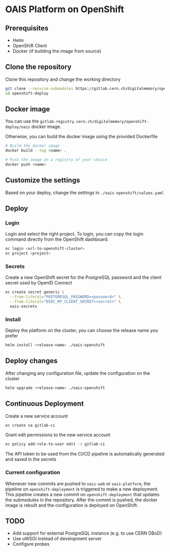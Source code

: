 # OAIS Platform on OpenShift

## Prerequisites

- Helm
- OpenShift Client
- Docker (if building the image from source)

## Clone the repository

Clone this repository and change the working directory

```bash
git clone --recurse-submodules https://gitlab.cern.ch/digitalmemory/openshift-deploy.git
cd openshift-deploy
```

## Docker image

You can use the `gitlab-registry.cern.ch/digitalmemory/openshift-deploy/oais` docker image.

Otherwise, you can build the docker image using the provided Dockerfile

```bash
# Build the docker image
docker build --tag <name> .

# Push the image on a registry of your choice
docker push <name>
```

## Customize the settings

Based on your deploy, change the settings in `./oais-openshift/values.yaml`

## Deploy

### Login

Login and select the right project. To login, you can copy the login command directly from the OpenShift dashboard.

```bash
oc login <url-to-openshift-cluster>
oc project <project>
```

### Secrets

Create a new OpenShift secret for the PostgreSQL password and the client secret used by OpenID Connect

```bash
oc create secret generic \
  --from-literal="POSTGRESQL_PASSWORD=<password>" \
  --from-literal="OIDC_RP_CLIENT_SECRET=<secret>" \
  oais-secrets
```

### Install

Deploy the platform on the cluster, you can choose the release name you prefer

```bash
helm install <release-name> ./oais-openshift
```

## Deploy changes

After changing any configuration file, update the configuration on the cluster

```bash
helm upgrade <release-name> ./oais-openshift
```

## Continuous Deployment

Create a new service account

```bash
oc create sa gitlab-ci
```

Grant edit permissions to the new service account

```bash
oc policy add-role-to-user edit -z gitlab-ci
```

The API token to be used from the CI/CD pipeline is automatically generated and saved in the secrets

### Current configuration
Whenever new commits are pushed to `oais-web` or `oais-platform`, the pipeline on `openshift-deployment` is triggered to make a new deployment.
This pipeline creates a new commit on `openshift-deployment` that updates the submodules in the repository.
After the commit is pushed, the docker image is rebuilt and the configuration is deployed on OpenShift.

## TODO

- Add support for external PostgreSQL instance (e.g. to use CERN DBoD)
- Use uWSGI instead of development server
- Configure probes
